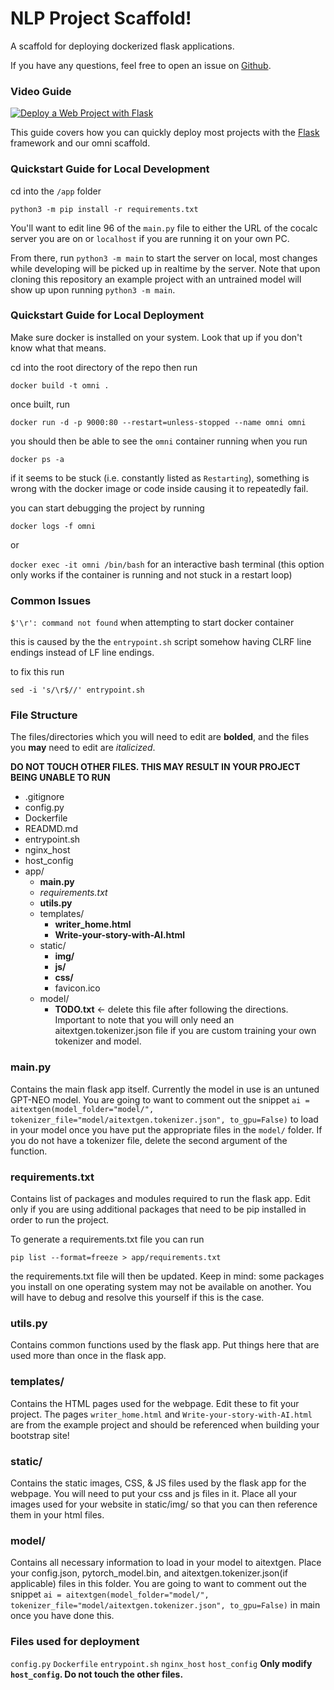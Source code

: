 # NLP Project Scaffold!

A scaffold for deploying dockerized flask applications.

If you have any questions, feel free to open an issue on [Github](https://github.com/organization-x/omni/issues).

### Video Guide

[![Deploy a Web Project with Flask](https://img.youtube.com/vi/JUb-PpejA7w/0.jpg)](https://youtu.be/JUb-PpejA7w "Deploy a Web Project with Flask")

This guide covers how you can quickly deploy most projects with the [Flask](https://flask.palletsprojects.com/) framework and our omni scaffold.

### Quickstart Guide for Local Development

cd into the `/app` folder

`python3 -m pip install -r requirements.txt`

You'll want to edit line 96 of the `main.py` file to either the URL of the cocalc server you are on or `localhost` if you are running it on your own PC.

From there, run `python3 -m main` to start the server on local, most changes while developing will be picked up in realtime by the server. Note that upon cloning this repository an example project with an untrained model will show up upon running `python3 -m main`.

### Quickstart Guide for Local Deployment

Make sure docker is installed on your system. Look that up if you don't know what that means.

cd into the root directory of the repo then run 

`docker build -t omni .`

once built, run

`docker run -d -p 9000:80 --restart=unless-stopped --name omni omni`

you should then be able to see the `omni` container running when you run 

`docker ps -a`

if it seems to be stuck (i.e. constantly listed as `Restarting`), something is wrong with the docker image or code inside causing it to repeatedly fail.

you can start debugging the project by running 

`docker logs -f omni` 

or

`docker exec -it omni /bin/bash` for an interactive bash terminal (this option only works if the container is running and not stuck in a restart loop)

### Common Issues

`$'\r': command not found` when attempting to start docker container

this is caused by the the `entrypoint.sh` script somehow having CLRF line endings instead of LF line endings.

to fix this run

`sed -i 's/\r$//' entrypoint.sh`

### File Structure

The files/directories which you will need to edit are **bolded**, and the files you **may** need to edit are *italicized*.

**DO NOT TOUCH OTHER FILES. THIS MAY RESULT IN YOUR PROJECT BEING UNABLE TO RUN**

- .gitignore
- config.py
- Dockerfile
- READMD.md
- entrypoint.sh
- nginx_host
- host_config
- app/
     - **main.py**
     - *requirements.txt*
     - **utils.py**
     - templates/
          - **writer_home.html**
          - **Write-your-story-with-AI.html**
     - static/
          - **img/** 
          - **js/**
          - **css/**
          - favicon.ico  
     - model/
          - **TODO.txt** <- delete this file after following the directions. Important to note that you will only need an aitextgen.tokenizer.json file if you are custom training your own tokenizer and model.

### main.py ###

Contains the main flask app itself. Currently the model in use is an untuned GPT-NEO model. You are going to want to comment out the snippet `ai = aitextgen(model_folder="model/", tokenizer_file="model/aitextgen.tokenizer.json", to_gpu=False)` to load in your model once you have put the appropriate files in the `model/` folder. If you do not have a tokenizer file, delete the second argument of the function. 

### requirements.txt ###

Contains list of packages and modules required to run the flask app. Edit only if you are using additional packages that need to be pip installed in order to run the project.

To generate a requirements.txt file you can run

`pip list --format=freeze > app/requirements.txt`

the requirements.txt file will then be updated. Keep in mind: some packages you install on one operating system may not be available on another. You will have to debug and resolve this yourself if this is the case.

### utils.py ###

Contains common functions used by the flask app. Put things here that are used more than once in the flask app.

### templates/ ###

Contains the HTML pages used for the webpage. Edit these to fit your project. The pages `writer_home.html` and `Write-your-story-with-AI.html` are from the example project and should be referenced when building your bootstrap site!

### static/ ###

Contains the static images, CSS, & JS files used by the flask app for the webpage. You will need to put your css and js files in it. Place all your images used for your website in static/img/ so that you can then reference them in your html files.

### model/ ###

Contains all necessary information to load in your model to aitextgen. Place your config.json, pytorch_model.bin, and aitextgen.tokenizer.json(if applicable) files in this folder. You are going to want to comment out the snippet `ai = aitextgen(model_folder="model/", tokenizer_file="model/aitextgen.tokenizer.json", to_gpu=False)` in main once you have done this.

### Files used for deployment ###

`config.py`
`Dockerfile`
`entrypoint.sh`
`nginx_host`
`host_config`
**Only modify `host_config`. Do not touch the other files.**

